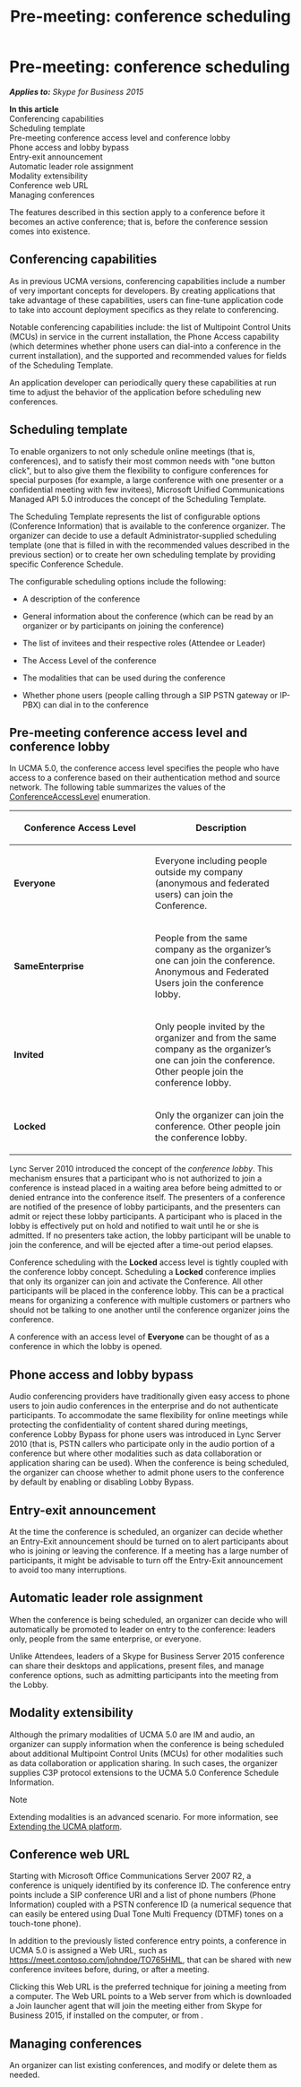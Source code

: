 ﻿---
title: 'Pre-meeting: conference scheduling'
TOCTitle: 'Pre-meeting: conference scheduling'
ms:assetid: 8a7c5693-48d0-4c22-a4b7-e7c1e1719573
ms:mtpsurl: https://msdn.microsoft.com/en-us/library/Dn465923(v=office.16)
ms:contentKeyID: 65239791
ms.date: 07/27/2015
mtps_version: v=office.16
---

# Pre-meeting: conference scheduling


_**Applies to:** Skype for Business 2015_

**In this article**  
Conferencing capabilities  
Scheduling template  
Pre-meeting conference access level and conference lobby  
Phone access and lobby bypass  
Entry-exit announcement  
Automatic leader role assignment  
Modality extensibility  
Conference web URL  
Managing conferences  

The features described in this section apply to a conference before it becomes an active conference; that is, before the conference session comes into existence.

## Conferencing capabilities

As in previous UCMA versions, conferencing capabilities include a number of very important concepts for developers. By creating applications that take advantage of these capabilities, users can fine-tune application code to take into account deployment specifics as they relate to conferencing.

Notable conferencing capabilities include: the list of Multipoint Control Units (MCUs) in service in the current installation, the Phone Access capability (which determines whether phone users can dial-into a conference in the current installation), and the supported and recommended values for fields of the Scheduling Template.

An application developer can periodically query these capabilities at run time to adjust the behavior of the application before scheduling new conferences.

## Scheduling template

To enable organizers to not only schedule online meetings (that is, conferences), and to satisfy their most common needs with "one button click", but to also give them the flexibility to configure conferences for special purposes (for example, a large conference with one presenter or a confidential meeting with few invitees), Microsoft Unified Communications Managed API 5.0 introduces the concept of the Scheduling Template.

The Scheduling Template represents the list of configurable options (Conference Information) that is available to the conference organizer. The organizer can decide to use a default Administrator-supplied scheduling template (one that is filled in with the recommended values described in the previous section) or to create her own scheduling template by providing specific Conference Schedule.

The configurable scheduling options include the following:

  - A description of the conference

  - General information about the conference (which can be read by an organizer or by participants on joining the conference)

  - The list of invitees and their respective roles (Attendee or Leader)

  - The Access Level of the conference

  - The modalities that can be used during the conference

  - Whether phone users (people calling through a SIP PSTN gateway or IP-PBX) can dial in to the conference

## Pre-meeting conference access level and conference lobby

In UCMA 5.0, the conference access level specifies the people who have access to a conference based on their authentication method and source network. The following table summarizes the values of the [ConferenceAccessLevel](https://msdn.microsoft.com/en-us/library/hh385275\(v=office.16\)) enumeration.

<table>
<colgroup>
<col style="width: 50%" />
<col style="width: 50%" />
</colgroup>
<thead>
<tr class="header">
<th><p>Conference Access Level</p></th>
<th><p>Description</p></th>
</tr>
</thead>
<tbody>
<tr class="odd">
<td><p><strong>Everyone</strong></p></td>
<td><p>Everyone including people outside my company (anonymous and federated users) can join the Conference.</p></td>
</tr>
<tr class="even">
<td><p><strong>SameEnterprise</strong></p></td>
<td><p>People from the same company as the organizer’s one can join the conference. Anonymous and Federated Users join the conference lobby.</p></td>
</tr>
<tr class="odd">
<td><p><strong>Invited</strong></p></td>
<td><p>Only people invited by the organizer and from the same company as the organizer’s one can join the conference. Other people join the conference lobby.</p></td>
</tr>
<tr class="even">
<td><p><strong>Locked</strong></p></td>
<td><p>Only the organizer can join the conference. Other people join the conference lobby.</p></td>
</tr>
</tbody>
</table>


Lync Server 2010 introduced the concept of the *conference lobby*. This mechanism ensures that a participant who is not authorized to join a conference is instead placed in a waiting area before being admitted to or denied entrance into the conference itself. The presenters of a conference are notified of the presence of lobby participants, and the presenters can admit or reject these lobby participants. A participant who is placed in the lobby is effectively put on hold and notified to wait until he or she is admitted. If no presenters take action, the lobby participant will be unable to join the conference, and will be ejected after a time-out period elapses.

Conference scheduling with the **Locked** access level is tightly coupled with the conference lobby concept. Scheduling a **Locked** conference implies that only its organizer can join and activate the Conference. All other participants will be placed in the conference lobby. This can be a practical means for organizing a conference with multiple customers or partners who should not be talking to one another until the conference organizer joins the conference.

A conference with an access level of **Everyone** can be thought of as a conference in which the lobby is opened.

## Phone access and lobby bypass

Audio conferencing providers have traditionally given easy access to phone users to join audio conferences in the enterprise and do not authenticate participants. To accommodate the same flexibility for online meetings while protecting the confidentiality of content shared during meetings, conference Lobby Bypass for phone users was introduced in Lync Server 2010 (that is, PSTN callers who participate only in the audio portion of a conference but where other modalities such as data collaboration or application sharing can be used). When the conference is being scheduled, the organizer can choose whether to admit phone users to the conference by default by enabling or disabling Lobby Bypass.

## Entry-exit announcement

At the time the conference is scheduled, an organizer can decide whether an Entry-Exit announcement should be turned on to alert participants about who is joining or leaving the conference. If a meeting has a large number of participants, it might be advisable to turn off the Entry-Exit announcement to avoid too many interruptions.

## Automatic leader role assignment

When the conference is being scheduled, an organizer can decide who will automatically be promoted to leader on entry to the conference: leaders only, people from the same enterprise, or everyone.

Unlike Attendees, leaders of a Skype for Business Server 2015 conference can share their desktops and applications, present files, and manage conference options, such as admitting participants into the meeting from the Lobby.

## Modality extensibility

Although the primary modalities of UCMA 5.0 are IM and audio, an organizer can supply information when the conference is being scheduled about additional Multipoint Control Units (MCUs) for other modalities such as data collaboration or application sharing. In such cases, the organizer supplies C3P protocol extensions to the UCMA 5.0 Conference Schedule Information.


> [!NOTE]
> <P>Extending modalities is an advanced scenario. For more information, see <A href="extending-the-ucma-platform.md">Extending the UCMA platform</A>.</P>



## Conference web URL

Starting with Microsoft Office Communications Server 2007 R2, a conference is uniquely identified by its conference ID. The conference entry points include a SIP conference URI and a list of phone numbers (Phone Information) coupled with a PSTN conference ID (a numerical sequence that can easily be entered using Dual Tone Multi Frequency (DTMF) tones on a touch-tone phone).

In addition to the previously listed conference entry points, a conference in UCMA 5.0 is assigned a Web URL, such as https://meet.contoso.com/johndoe/TO765HML, that can be shared with new conference invitees before, during, or after a meeting.

Clicking this Web URL is the preferred technique for joining a meeting from a computer. The Web URL points to a Web server from which is downloaded a Join launcher agent that will join the meeting either from Skype for Business 2015, if installed on the computer, or from .

## Managing conferences

An organizer can list existing conferences, and modify or delete them as needed.

